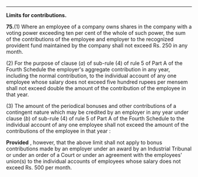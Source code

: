 ****

**Limits for contributions.**

**75.**(1) Where an employee of a company owns shares in the company with a voting power exceeding ten per cent of the whole of such power, the sum of the contributions of the employee and employer to the recognized provident fund maintained by the company shall not exceed Rs. 250 in any month.

(2) For the purpose of clause (_a_) of sub-rule (4) of rule 5 of Part A of the Fourth Schedule the employer's aggregate contribution in any year, including the normal contribution, to the individual account of any one employee whose salary does not exceed five hundred rupees per mensem shall not exceed double the amount of the contribution of the employee in that year.

(3) The amount of the periodical bonuses and other contributions of a contingent nature which may be credited by an employer in any year under clause (_b_) of sub-rule (4) of rule 5 of Part A of the Fourth Schedule to the individual account of any one employee shall not exceed the amount of the contributions of the employee in that year :

**Provided** , however, that the above limit shall not apply to bonus contributions made by an employer under an award by an Industrial Tribunal or under an order of a Court or under an agreement with the employees' union(s) to the individual accounts of employees whose salary does not exceed Rs. 500 per month.